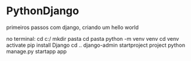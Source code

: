 # PythonDjango
 primeiros passos com django, criando um hello world 


no terminal:
cd c:/
mkdir pasta
cd pasta
python -m venv venv
cd venv
activate
pip install Django
cd ..
django-admin startproject project
python manage.py startapp app



